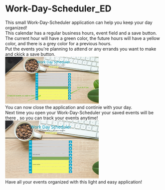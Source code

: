 # Work-Day-Scheduler_ED
This small Work-Day-Scheduler application can help you keep your day organized!<br>
This calendar has a regular business hours, event field and a save button.<br>
The current hour will have a green color, the future hours will have a yellow color, and there is a grey color for a previous hours.<br>
Put the events you're planning to attend or any errands you want to make and ckick a save button. <br>
<img src = "./assets/17-01-2020 21-36-32.jpg" width = 300px><br>
You can now close the application and continie with your day.<br>
Next time you open your Work-Day-Scheduler your saved events will be there , so you can track your events anytime!<br>
<img src = "./assets/17-01-2020 21-52-13.jpg" width = 300px><br>
Have all your events organized with this light and easy application!


